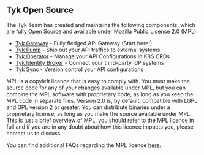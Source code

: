 ---
---

## Tyk Open Source 

The Tyk Team has created and maintains the following components, which are fully Open Source and available under Mozilla Public License 2.0 (MPL):

* [Tyk Gateway](/docs/getting-started/tyk-components/gateway/) - Fully fledged API Gateway (Start here!)
* [Tyk Pump](/docs/getting-started/tyk-components/pump/) - Ship out your API traffics to external systems
* [Tyk Operator](https://github.com/TykTechnologies/tyk-operator) - Manage your API Configurations in K8S CRDs
* [Tyk Identity Broker](/docs/getting-started/tyk-components/new-tyk-identity-broker/) - Connect your third-party IdP systems
* [Tyk Sync](/docs/advanced-configuration/manage-multiple-environments/tyk-sync/) - Version control your API configurations

MPL is a copyleft licence that is easy to comply with. You must make the source code for any of your changes available under MPL, but you can combine the MPL software with proprietary code, as long as you keep the MPL code in separate files. Version 2.0 is, by default, compatible with LGPL and GPL version 2 or greater. You can distribute binaries under a proprietary license, as long as you make the source available under MPL. This is just a brief overview of MPL, you should refer to the MPL licence in full and if you are in any doubt about how this licence impacts you, please contact us to discuss.

You can find additional FAQs regarding the MPL licence [here](https://www.mozilla.org/en-US/MPL/2.0/FAQ/).